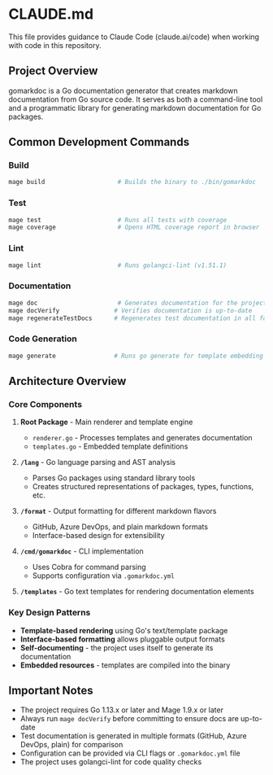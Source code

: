# CLAUDE.md

This file provides guidance to Claude Code (claude.ai/code) when working with code in this repository.

## Project Overview

gomarkdoc is a Go documentation generator that creates markdown documentation from Go source code. It serves as both a command-line tool and a programmatic library for generating markdown documentation for Go packages.

## Common Development Commands

### Build
```bash
mage build                    # Builds the binary to ./bin/gomarkdoc
```

### Test
```bash
mage test                     # Runs all tests with coverage
mage coverage                 # Opens HTML coverage report in browser
```

### Lint
```bash
mage lint                     # Runs golangci-lint (v1.51.1)
```

### Documentation
```bash
mage doc                      # Generates documentation for the project
mage docVerify               # Verifies documentation is up-to-date
mage regenerateTestDocs      # Regenerates test documentation in all formats
```

### Code Generation
```bash
mage generate                # Runs go generate for template embedding
```

## Architecture Overview

### Core Components

1. **Root Package** - Main renderer and template engine
   - `renderer.go` - Processes templates and generates documentation
   - `templates.go` - Embedded template definitions

2. **`/lang`** - Go language parsing and AST analysis
   - Parses Go packages using standard library tools
   - Creates structured representations of packages, types, functions, etc.

3. **`/format`** - Output formatting for different markdown flavors
   - GitHub, Azure DevOps, and plain markdown formats
   - Interface-based design for extensibility

4. **`/cmd/gomarkdoc`** - CLI implementation
   - Uses Cobra for command parsing
   - Supports configuration via `.gomarkdoc.yml`

5. **`/templates`** - Go text templates for rendering documentation elements

### Key Design Patterns

- **Template-based rendering** using Go's text/template package
- **Interface-based formatting** allows pluggable output formats
- **Self-documenting** - the project uses itself to generate its documentation
- **Embedded resources** - templates are compiled into the binary

## Important Notes

- The project requires Go 1.13.x or later and Mage 1.9.x or later
- Always run `mage docVerify` before committing to ensure docs are up-to-date
- Test documentation is generated in multiple formats (GitHub, Azure DevOps, plain) for comparison
- Configuration can be provided via CLI flags or `.gomarkdoc.yml` file
- The project uses golangci-lint for code quality checks